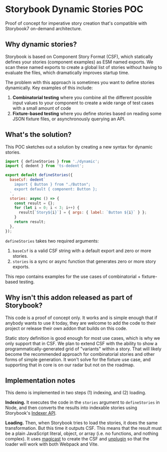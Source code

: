 # Storybook Dynamic Stories POC

Proof of concept for imperative story creation that's compatible with Storybook7 on-demand architecture.

## Why dynamic stories?

Storybook is based on Component Story Format (CSF), which statically defines your stories (component examples) as ESM named exports. We scan these named exports to create a global list of stories without having to evaluate the files, which dramatically improves startup time.

The problem with this approach is sometimes you want to define stories dynamically. Key examples of this include:

1. **Combinatorial testing** where you combine all the different possible input values to your component to create a wide range of test cases with a small amount of code
2. **Fixture-based testing** where you define stories based on reading some JSON fixture files, or asynchronously querying an API.

## What's the solution?

This POC sketches out a solution by creating a new syntax for dynamic stories.

```js
import { defineStories } from './dynamic';
import { dedent } from 'ts-dedent';

export default defineStories({
  baseCsf: dedent`
    import { Button } from "./Button";
    export default { component: Button };
  `,
  stories: async () => {
    const result = {};
    for (let i = 0; i < 3; i++) {
      result[`Story${i}`] = { args: { label: `Button ${i}` } };
    }
    return result;
  },
});
```

`defineStories` takes two required arguments:

1. `baseCsf` is a valid CSF string with a default export and zero or more stories.
2. `stories` is a sync or async function that generates zero or more story exports.

This repo contains examples for the use cases of combinatorial + fixture-based testing.

## Why isn't this addon released as part of Storybook?

This code is a proof of concept only. It works and is simple enough that if anybody wants to use it today, they are welcome to add the code to their project or release their own addon that builds on this code.

Static story definition is good enough for most use cases, which is why we only support that in CSF. We plan to extend CSF with the ability to show a programmatically-generated grid of "variants" within a story. That will likely become the recommended approach for combinatorial stories and other forms of simple generation. It won't solve for the fixture use case, and supporting that in core is on our radar but not on the roadmap.

## Implementation notes

This demo is implemented in two steps (1) indexing, and (2) loading.

**Indexing.** It executes the code in the `stories` argument to `defineStories` in Node, and then converts the results into indexable stories using Storybook's [Indexer API](https://github.com/storybookjs/storybook/discussions/23176).

**Loading.** Then, when Storybook tries to load the stories, it does the same transformation. But this time it outputs CSF. This means that the result must be a plain JavaScript literal, object, or array (i.e. no functions, and nothing complex). It uses [magicast](https://github.com/unjs/magicast) to create the CSF and [unplugin](https://github.com/unjs/unplugin) so that the loader will work with both Webpack and Vite.

